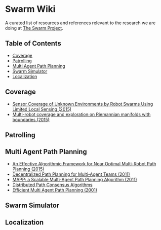 # Swarm Wiki

A curated list of resources and references relevant to the research we are doing at [The Swarm Project](www.swarm-iitkgp.github.io).

## Table of Contents

- [Coverage](#coverage)
- [Patrolling](#patrolling)
- [Multi Agent Path Planning](#multi-agent-path-planning)
- [Swarm Simulator](#swarm-simulator)
- [Localization](#localization)

## Coverage
* [Sensor Coverage of Unknown Environments by Robot Swarms Using Limited Local Sensing (2015)]()
* [Multi-robot coverage and exploration on Riemannian manifolds with boundaries (2015)](http://ijr.sagepub.com/content/33/1/113)

## Patrolling

## Multi Agent Path Planning
* [An Effective Algorithmic Framework for Near Optimal Multi-Robot Path Planning (2015)](http://arxiv.org/abs/1505.00200)
* [Decentralized Path Planning for Multi-Agent Teams (2011)](http://acl.mit.edu/papers/Desaraju11_ICRA.pdf)
* [MAPP: a Scalable Multi-Agent Path Planning Algorithm (2011)](https://www.jair.org/media/3370/live-3370-5850-jair.pdf)
* [Distributed Path Consensus Algorithms](http://www.seas.upenn.edu/~subhrabh/nonWebsite/IterPlanning/tech_report_FULL.pdf)
* [Efficient Multi Agent Path Planning (2001)](http://luthuli.cs.uiuc.edu/~daf/papers/pathplan.pdf)


## Swarm Simulator

## Localization
